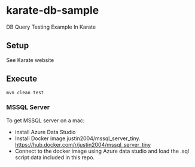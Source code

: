 # karate-db-sample

DB Query Testing Example In Karate

## Setup

See Karate website

## Execute

    mvn clean test

    

### MSSQL Server

To get MSSQL server on a mac:

- install   Azure Data Studio
- Install Docker image justin2004/mssql_server_tiny. https://hub.docker.com/r/justin2004/mssql_server_tiny
- Connect to the docker image using Azure data studio and load the .sql script data included in this repo.



